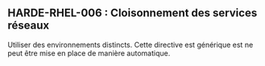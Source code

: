 ## HARDE-RHEL-006 : Cloisonnement des services réseaux

Utiliser des environnements distincts.
Cette directive est générique est ne peut être mise en place de manière automatique.

